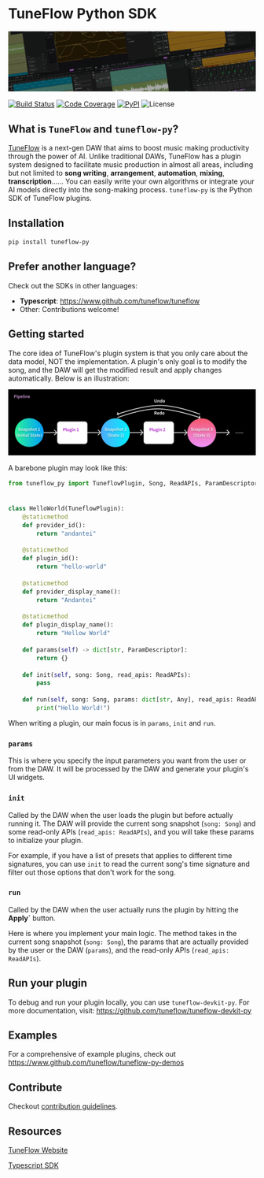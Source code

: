 # TuneFlow Python SDK

![TuneFlow Screenshots](docs/images/tuneflow_wall_thin.jpg)

[![Build Status](https://dev.azure.com/zeostudio/tuneflow-public/_apis/build/status/tuneflow.tuneflow-py?branchName=main)](https://dev.azure.com/zeostudio/tuneflow-public/_build/latest?definitionId=32&branchName=main)
[![Code Coverage](https://img.shields.io/azure-devops/coverage/zeostudio/tuneflow-public/32/main)](https://dev.azure.com/zeostudio/tuneflow-public/_build/latest?definitionId=32&branchName=main)
[![PyPI](https://img.shields.io/pypi/v/tuneflow-py?color=blue&label=tuneflow-py)](https://pypi.org/project/tuneflow-py/)
![License](https://img.shields.io/github/license/tuneflow/tuneflow-py)

## What is `TuneFlow` and `tuneflow-py`?

[TuneFlow](https://www.tuneflow.com) is a next-gen DAW that aims to boost music making productivity through the power of AI. Unlike traditional DAWs, TuneFlow has a plugin system designed to facilitate music production in almost all areas, including but not limited to **song writing**, **arrangement**, **automation**, **mixing**, **transcription**...... You can easily write your own algorithms or integrate your AI models directly into the song-making process. `tuneflow-py` is the Python SDK of TuneFlow plugins.

## Installation

``` bash
pip install tuneflow-py
```

## Prefer another language?

Check out the SDKs in other languages:

* **Typescript**: https://www.github.com/tuneflow/tuneflow
* Other: Contributions welcome!

## Getting started

The core idea of TuneFlow's plugin system is that you only care about the data model, NOT the implementation. A plugin's only goal is to modify the song, and the DAW will get the modified result and apply changes automatically. Below is an illustration:

![Plugin Flow](docs/images/pipeline_flow_en.jpg)

A barebone plugin may look like this:

``` python
from tuneflow_py import TuneflowPlugin, Song, ReadAPIs, ParamDescriptor


class HelloWorld(TuneflowPlugin):
    @staticmethod
    def provider_id():
        return "andantei"

    @staticmethod
    def plugin_id():
        return "hello-world"

    @staticmethod
    def provider_display_name():
        return "Andantei"

    @staticmethod
    def plugin_display_name():
        return "Hellow World"
    
    def params(self) -> dict[str, ParamDescriptor]:
        return {}
    
    def init(self, song: Song, read_apis: ReadAPIs):
        pass

    def run(self, song: Song, params: dict[str, Any], read_apis: ReadAPIs):
        print("Hello World!")

```

When writing a plugin, our main focus is in `params`, `init` and `run`.

### `params`

This is where you specify the input parameters you want from the user or from the DAW. It will be processed by the DAW and generate your plugin's UI widgets.

### `init`

Called by the DAW when the user loads the plugin but before actually running it. The DAW will provide the current song snapshot (`song: Song`) and some read-only APIs (`read_apis: ReadAPIs`), and you will take these params to initialize your plugin.

For example, if you have a list of presets that applies to different time signatures, you can use `init` to read the current song's time signature and filter out those options that don't work for the song.

### `run`

Called by the DAW when the user actually runs the plugin by hitting the **Apply`** button.

Here is where you implement your main logic. The method takes in the current song snapshot (`song: Song`), the params that are actually provided by the user or the DAW (`params`), and the read-only APIs (`read_apis: ReadAPIs`).

## Run your plugin

To debug and run your plugin locally, you can use `tuneflow-devkit-py`. For more documentation, visit: https://github.com/tuneflow/tuneflow-devkit-py

## Examples

For a comprehensive of example plugins, check out https://www.github.com/tuneflow/tuneflow-py-demos

## Contribute

Checkout [contribution guidelines](./CONTRIBUTE.md).

## Resources

[TuneFlow Website](https://tuneflow.com)

[Typescript SDK](https://www.github.com/tuneflow/tuneflow)